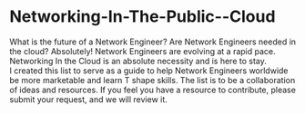 # Networking-In-The-Public--Cloud
What is the future of a Network Engineer?  Are Network Engineers needed in the cloud?  Absolutely!
Network Engineers are evolving at a rapid pace. 
Networking In the Cloud is an absolute necessity and is here to stay.  
I created this list to serve as a guide to help Network Engineers worldwide be more marketable and learn T shape skills.
The list is to be a collaboration of ideas and resources. If you feel you have a resource to contribute, please submit your request, and we will review it. 
